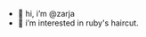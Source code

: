 - 👋 hi, i’m @zarja
- 👀 i’m interested in ruby's haircut.

<!---
zarja/zarja is a ✨ special ✨ repository because its `README.md` (this file) appears on your GitHub profile.
You can click the Preview link to take a look at your changes.
--->
